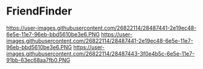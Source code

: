 # FriendFinder

https://user-images.githubusercontent.com/26822114/28487441-2e19ec48-6e5e-11e7-96eb-bbd5610be3e6.PNG
https://user-images.githubusercontent.com/26822114/28487441-2e19ec48-6e5e-11e7-96eb-bbd5610be3e6.PNG
https://user-images.githubusercontent.com/26822114/28487443-3f0e4b5c-6e5e-11e7-91bb-63ec68aa7fb0.PNG
